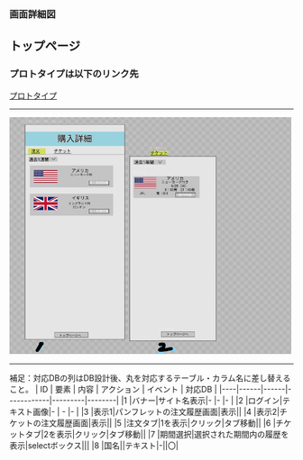 ### 画面詳細図
## トップページ
### プロトタイプは以下のリンク先
[プロトタイプ](https://www.figma.com/file/YG5ey5pOtI5ZYlaZHWfvS7/Untitled?node-id=3%3A44)
*****
<img src="../img/購入詳細_LI.jpg" width="500">

*****
補足：対応DBの列はDB設計後、丸を対応するテーブル・カラム名に差し替えること。
| ID | 要素 | 内容 | アクション | イベント | 対応DB |
|----|------|------|------------|---------|--------|
|1   |バナー|サイト名表示|-      |-        |-       |
|2   |ログイン|テキスト画像|-    | -        |-      |
|3   |表示1|パンフレットの注文履歴画面|表示||
|4   |表示2|チケットの注文履歴画面|表示||
|5   |注文タブ|1を表示|クリック|タブ移動||
|6   |チケットタブ|2を表示|クリック|タブ移動||
|7   |期間選択|選択された期間内の履歴を表示|selectボックス|||
|8   |国名||テキスト|-||〇|
